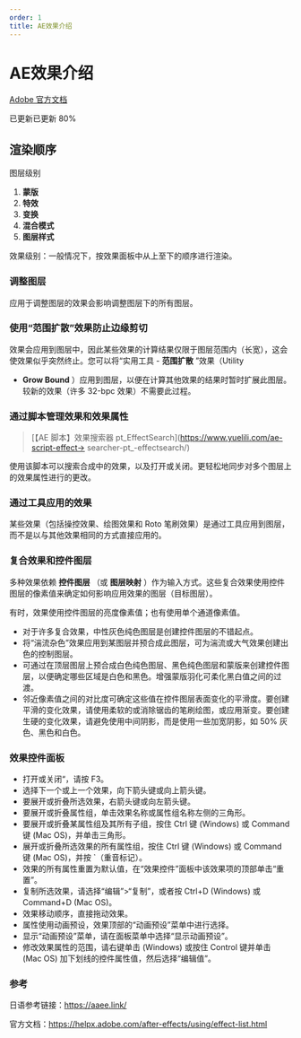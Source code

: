 ```yaml
---
order: 1
title: AE效果介绍
---
```


# AE效果介绍

[Adobe 官方文档](https://helpx.adobe.com/cn/after-effects/using/effects-animation-presets-overview.html)

已更新已更新 80%

## 渲染顺序

图层级别

1. **蒙版**
2. **特效**
3. **变换**
4. **混合模式**
5. **图层样式**

效果级别：一般情况下，按效果面板中从上至下的顺序进行渲染。

### **调整图层**

应用于调整图层的效果会影响调整图层下的所有图层。

### **使用“范围扩散”效果防止边缘剪切**

效果会应用到图层中，因此某些效果的计算结果仅限于图层范围内（长宽），这会使效果似乎突然终止。您可以将“实用工具 - **范围扩散** ”效果（Utility

- **Grow Bound** ）应用到图层，以便在计算其他效果的结果时暂时扩展此图层。较新的效果（许多 32-bpc 效果）不需要此过程。

### **通过脚本管理效果和效果属性**

> [【AE 脚本】效果搜索器 pt_EffectSearch](https://www.yuelili.com/ae-script-effect-> searcher-pt\_-effectsearch/)

使用该脚本可以搜索合成中的效果，以及打开或关闭。更轻松地同步对多个图层上的效果属性进行的更改。

### **通过工具应用的效果**

某些效果（包括操控效果、绘图效果和 Roto 笔刷效果）是通过工具应用到图层，而不是以与其他效果相同的方式直接应用的。

### 复合效果和控件图层

多种效果依赖 **控件图层** （或 **图层映射** ）作为输入方式。这些复合效果使用控件图层的像素值来确定如何影响应用效果的图层（目标图层）。

有时，效果使用控件图层的亮度像素值；也有使用单个通道像素值。

- 对于许多复合效果，中性灰色纯色图层是创建控件图层的不错起点。
- 将“湍流杂色”效果应用到某图层并预合成此图层，可为湍流或大气效果创建出色的控制图层。
- 可通过在顶层图层上预合成白色纯色图层、黑色纯色图层和蒙版来创建控件图层，以便确定哪些区域是白色和黑色。增强蒙版羽化可柔化黑白值之间的过渡。
- 邻近像素值之间的对比度可确定这些值在控件图层表面变化的平滑度。要创建平滑的变化效果，请使用柔软的或消除锯齿的笔刷绘图，或应用渐变。要创建生硬的变化效果，请避免使用中间阴影，而是使用一些加宽阴影，如 50% 灰色、黑色和白色。

### 效果控件面板

- 打开或关闭“，请按 F3。
- 选择下一个或上一个效果，向下箭头键或向上箭头键。
- 要展开或折叠所选效果，右箭头键或向左箭头键。
- 要展开或折叠属性组，单击效果名称或属性组名称左侧的三角形。
- 要展开或折叠某属性组及其所有子组，按住 Ctrl 键 (Windows) 或 Command 键 (Mac OS)，并单击三角形。
- 展开或折叠所选效果的所有属性组，按住 Ctrl 键 (Windows) 或 Command 键 (Mac OS)，并按 `（重音标记）。
- 效果的所有属性重置为默认值，在“效果控件”面板中该效果项的顶部单击“重置”。
- 复制所选效果，请选择“编辑”>“复制”，或者按 Ctrl+D (Windows) 或 Command+D (Mac OS)。
- 效果移动顺序，直接拖动效果。
- 属性使用动画预设，效果顶部的“动画预设”菜单中进行选择。
- 显示“动画预设”菜单，请在面板菜单中选择“显示动画预设”。
- 修改效果属性的范围，请右键单击 (Windows) 或按住 Control 键并单击 (Mac OS) 加下划线的控件属性值，然后选择“编辑值”。

### 参考

日语参考链接：https://aaee.link/

官方文档：https://helpx.adobe.com/after-effects/using/effect-list.html

